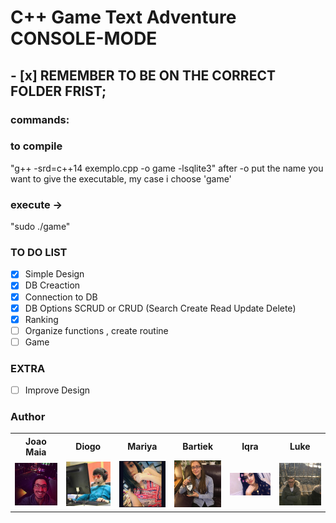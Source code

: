 # C++ Game Text Adventure CONSOLE-MODE

## - [x] REMEMBER TO BE ON THE CORRECT FOLDER FRIST;
### commands:
### to compile 
"g++ -srd=c++14 exemplo.cpp -o game -lsqlite3"
after -o put the name you want to give the executable, my case i choose 'game'
### execute -> 
"sudo ./game"


### TO DO LIST

- [x] Simple Design
- [x] DB Creaction
- [x] Connection to DB
- [x] DB Options SCRUD or CRUD (Search Create Read Update Delete)
- [x] Ranking
- [ ] Organize functions , create routine 
- [ ] Game 

### EXTRA 

- [ ] Improve Design 





### Author


<table id='tabI' border="0" style="width:100%;border:0px;" >
  <tr>
    <th>Joao Maia</th>
    <th>Diogo</th> 
    <th>Mariya</th>
    <th>Bartiek</th>
    <th>Iqra</th>
    <th>Luke</th>
  </tr>
  <tr>
    <td><a href="https://twitter.com/wannabevunf1"><img src="authorsIMG/joao_maia.jpg" width="100"></a></td>
    <td><a href="https://www.instagram.com/diogo.avm/"><img src="authorsIMG/diogo.jpg" width="100"></a></td>
    <td><a href="https://www.instagram.com/mariya_lok/"><img src="authorsIMG/mariya.jpg" width="100"></a></td>
    <td><a href="https://www.instagram.com/everlasting_sleep/"><img src="authorsIMG/bartek.jpg" width="100"></a></td>
    <td><a href="https://www.instagram.com/_iqrakhxn/"><img src="authorsIMG/iqra.jpg" width="100"></a></td>
    <td><a href="https://www.instagram.com/lukeromp/"><img src="authorsIMG/luke.jpg" width="100"></td>
  </tr>

</table>


